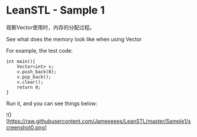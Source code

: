 # LeanSTL - Sample 1
观察Vector使用时，内存的分配过程。

See what does the memory look like when using Vector

For example, the test code:

```
int main(){
	Vector<int> v;
	v.push_back(0);
	v.pop_back();
	v.clear();
    return 0;
}
```

Run it, and you can see things below:

!()[https://raw.githubusercontent.com/Jameeeees/LeanSTL/master/Sample1/screenshot0.png]